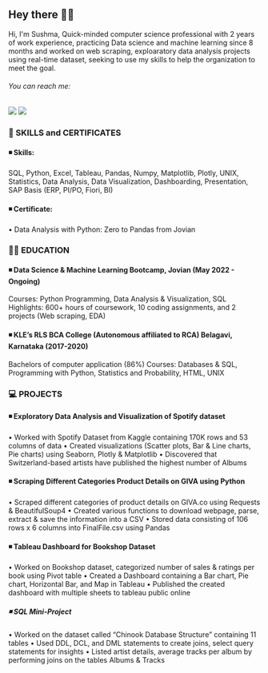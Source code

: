 ## Hey there 🙋‍♀️

Hi, I'm Sushma, Quick-minded computer science professional with 2 years of work experience, practicing Data science and machine learning since 8 months and worked on web scraping, exploaratory data analysis projects using real-time dataset, seeking to use my skills to help the organization to meet the goal.

###### You can reach me:
[<img src="https://i.imgur.com/Hnq4IZp.jpg">](https://www.linkedin.com/in/sushma-bhavikatti/)
[<img src="https://i.imgur.com/15x0rYY.jpg">](https://medium.com/@sushmamb)

### 🔖 SKILLS and CERTIFICATES
#### ◾ Skills: 
SQL, Python, Excel, Tableau, Pandas, Numpy, Matplotlib, Plotly, UNIX, Statistics, Data Analysis, Data Visualization, Dashboarding, Presentation, SAP Basis (ERP, PI/PO, Fiori, BI)
#### ◾ Certificate: 
 • Data Analysis with Python: Zero to Pandas from Jovian

### 👩‍🎓 EDUCATION

#### ◾ Data Science & Machine Learning Bootcamp, Jovian (May 2022 - Ongoing)
Courses: Python Programming, Data Analysis & Visualization, SQL
Highlights: 600+ hours of coursework, 10 coding assignments, and 2 projects (Web scraping, EDA)

#### ◾ KLE’s RLS BCA College (Autonomous affiliated to RCA) Belagavi, Karnataka (2017-2020)
Bachelors of computer application (86%)
Courses: Databases & SQL, Programming with Python, Statistics and Probability, HTML, UNIX

### 💻 PROJECTS
#### ◾ Exploratory Data Analysis and Visualization of Spotify dataset
• Worked with Spotify Dataset from Kaggle containing 170K rows and 53 columns of data
• Created visualizations (Scatter plots, Bar & Line charts, Pie charts) using Seaborn, Plotly & Matplotlib
• Discovered that Switzerland-based artists have published the highest number of Albums

#### ◾ Scraping Different Categories Product Details on GIVA using Python
• Scraped different categories of product details on GIVA.co using Requests & BeautifulSoup4
• Created various functions to download webpage, parse, extract & save the information into a CSV
• Stored data consisting of 106 rows x 6 columns into FinalFile.csv using Pandas

#### ◾ Tableau Dashboard for Bookshop Dataset
• Worked on Bookshop dataset, categorized number of sales  & ratings per book using Pivot table
• Created a Dashboard containing a Bar chart, Pie chart, Horizontal Bar, and Map in Tableau
• Published the created dashboard with multiple sheets to tableau public online 

##### ◾ SQL Mini-Project
• Worked on the dataset called “Chinook Database Structure” containing 11 tables
• Used DDL, DCL, and DML statements to create joins, select query statements for insights 
• Listed artist details, average tracks per album by performing joins on the tables Albums & Tracks


<!--
**Sushmamb9/Sushmamb9** is a ✨ _special_ ✨ repository because its `README.md` (this file) appears on your GitHub profile.

Here are some ideas to get you started:

- 🔭 I’m currently working on ...
- 🌱 I’m currently learning ...
- 👯 I’m looking to collaborate on ...
- 🤔 I’m looking for help with ...
- 💬 Ask me about ...
- 📫 How to reach me: ...
- 😄 Pronouns: ...
- ⚡ Fun fact: ...
-->
